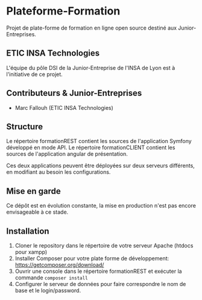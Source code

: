 # Plateforme-Formation
Projet de plate-forme de formation en ligne open source destiné aux Junior-Entreprises.

## ETIC INSA Technologies
L'équipe du pôle DSI de la Junior-Entreprise de l'INSA de Lyon est à l'initiative de ce projet.

## Contributeurs & Junior-Entreprises

 - Marc Fallouh (ETIC INSA Technologies)

## Structure
Le répertoire formationREST contient les sources de l'application Symfony développé en mode API.
Le répertoire formationCLIENT contient les sources de l'application angular de présentation.

Ces deux applications peuvent être déployées sur deux serveurs différents, en modifiant au besoin les configurations.

## Mise en garde

Ce dépôt est en évolution constante, la mise en production n'est pas encore envisageable à ce stade.

## Installation 

1. Cloner le repository dans le répertoire de votre serveur Apache (htdocs pour xampp)
2. Installer Composer pour votre plate forme de développement: https://getcomposer.org/download/
3. Ouvrir une console dans le répertoire formationREST et exécuter la commande `composer install`
4. Configurer le serveur de données pour faire correspondre le nom de base et le login/password.
